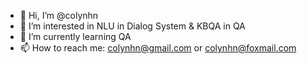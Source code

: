 - 👋 Hi, I’m @colynhn
- 👀 I’m interested in NLU in Dialog System & KBQA in QA
- 🌱 I’m currently learning QA
- 📫 How to reach me: colynhn@gmail.com or colynhn@foxmail.com 

<!---
colynhn/colynhn is a ✨ special ✨ repository because its `README.md` (this file) appears on your GitHub profile.
You can click the Preview link to take a look at your changes.
--->
